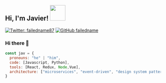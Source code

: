 <h2> Hi, I'm Javier! <img src="https://media.giphy.com/media/mGcNjsfWAjY5AEZNw6/giphy.gif" width="50"></h2>


[![Twitter: failedname87](https://img.shields.io/twitter/follow/failedname87?style=social)](https://twitter.com/failedname87)
[![GitHub failedname](https://img.shields.io/github/followers/thaiane?label=follow&style=social)](https://github.com/failedname)



### Hi there 👋

```javascript
const jav = {
  pronouns: "he" | "him",
  code: [Javascript, Python],
  tools: [React, Redux, Node,Vue],
  architecture: ["microservices", "event-driven", "design system pattern"],
}
```

<!--
**failedname/failedname** is a ✨ _special_ ✨ repository because its `README.md` (this file) appears on your GitHub profile.

Here are some ideas to get you started:

- 🔭 I’m currently working on ...
- 🌱 I’m currently learning ...
- 👯 I’m looking to collaborate on ...
- 🤔 I’m looking for help with ...
- 💬 Ask me about ...
- 📫 How to reach me: ...
- 😄 Pronouns: ...
- ⚡ Fun fact: ...
-->

